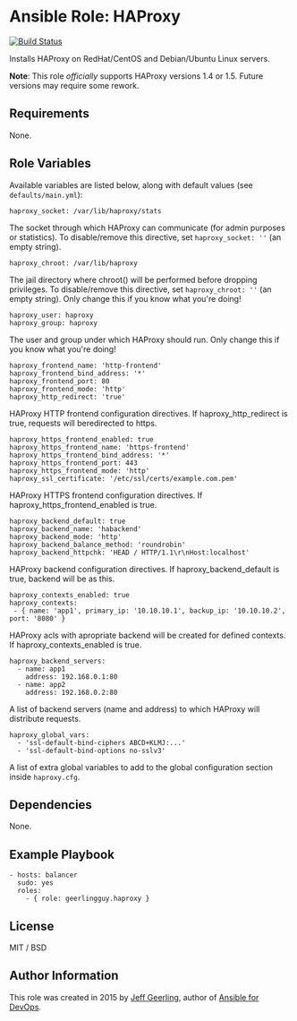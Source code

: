 # Ansible Role: HAProxy

[![Build Status](https://travis-ci.org/geerlingguy/ansible-role-haproxy.svg?branch=master)](https://travis-ci.org/geerlingguy/ansible-role-haproxy)

Installs HAProxy on RedHat/CentOS and Debian/Ubuntu Linux servers.

**Note**: This role _officially_ supports HAProxy versions 1.4 or 1.5. Future versions may require some rework.

## Requirements

None.

## Role Variables

Available variables are listed below, along with default values (see `defaults/main.yml`):

    haproxy_socket: /var/lib/haproxy/stats

The socket through which HAProxy can communicate (for admin purposes or statistics). To disable/remove this directive, set `haproxy_socket: ''` (an empty string).

    haproxy_chroot: /var/lib/haproxy

The jail directory where chroot() will be performed before dropping privileges. To disable/remove this directive, set `haproxy_chroot: ''` (an empty string). Only change this if you know what you're doing!

    haproxy_user: haproxy
    haproxy_group: haproxy

The user and group under which HAProxy should run. Only change this if you know what you're doing!

    haproxy_frontend_name: 'http-frontend'
    haproxy_frontend_bind_address: '*'
    haproxy_frontend_port: 80
    haproxy_frontend_mode: 'http'
    haproxy_http_redirect: 'true'

HAProxy HTTP frontend configuration directives. If  haproxy_http_redirect is true, requests will beredirected to https.

    haproxy_https_frontend_enabled: true
    haproxy_https_frontend_name: 'https-frontend'
    haproxy_https_frontend_bind_address: '*'
    haproxy_https_frontend_port: 443
    haproxy_https_frontend_mode: 'http'
    haproxy_ssl_certificate: '/etc/ssl/certs/example.com.pem'

HAProxy HTTPS frontend configuration directives. If haproxy_https_frontend_enabled is true.
		
    haproxy_backend_default: true
    haproxy_backend_name: 'habackend'
    haproxy_backend_mode: 'http'
    haproxy_backend_balance_method: 'roundrobin'
    haproxy_backend_httpchk: 'HEAD / HTTP/1.1\r\nHost:localhost'

HAProxy backend configuration directives. If haproxy_backend_default is true, backend will be as this.

    haproxy_contexts_enabled: true
    haproxy_contexts:
     - { name: 'app1', primary_ip: '10.10.10.1', backup_ip: '10.10.10.2', port: '8080' }

HAProxy acls with apropriate backend will be created for defined contexts. If haproxy_contexts_enabled is true.

    haproxy_backend_servers:
      - name: app1
        address: 192.168.0.1:80
      - name: app2
        address: 192.168.0.2:80

A list of backend servers (name and address) to which HAProxy will distribute requests.

    haproxy_global_vars:
      - 'ssl-default-bind-ciphers ABCD+KLMJ:...'
      - 'ssl-default-bind-options no-sslv3'

A list of extra global variables to add to the global configuration section inside `haproxy.cfg`.

## Dependencies

None.

## Example Playbook

    - hosts: balancer
      sudo: yes
      roles:
        - { role: geerlingguy.haproxy }

## License

MIT / BSD

## Author Information

This role was created in 2015 by [Jeff Geerling](http://www.jeffgeerling.com/), author of [Ansible for DevOps](https://www.ansiblefordevops.com/).
